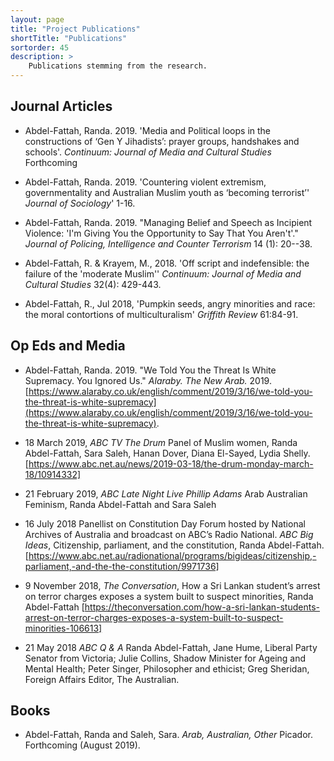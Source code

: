 ```yaml
---
layout: page
title: "Project Publications"
shortTitle: "Publications"
sortorder: 45
description: >
    Publications stemming from the research.
---
```



## Journal Articles

* Abdel-Fattah, Randa. 2019. 'Media and Political loops in the constructions of ‘Gen Y Jihadists’: prayer groups, handshakes and schools'. *Continuum: Journal of Media and Cultural Studies* Forthcoming

* Abdel-Fattah, Randa. 2019. 'Countering violent extremism, governmentality and Australian Muslim youth as ‘becoming terrorist’' *Journal of Sociology*' 1-16.

* Abdel-Fattah, Randa. 2019. "Managing Belief and Speech as Incipient Violence: 'I'm Giving You the Opportunity to Say That You Aren't'." *Journal of Policing, Intelligence and Counter Terrorism* 14 (1): 20--38.

* Abdel-Fattah, R. & Krayem, M., 2018. 'Off script and indefensible: the failure of the 'moderate Muslim'' *Continuum: Journal of Media and Cultural Studies* 32(4): 429-443.

* Abdel-Fattah, R., Jul 2018, 'Pumpkin seeds, angry minorities and race: the moral contortions of multiculturalism' *Griffith Review* 61:84-91.

## Op Eds and Media

* Abdel-Fattah, Randa. 2019. "We Told You the Threat Is White Supremacy. You Ignored Us." *Alaraby. The New Arab.* 2019. [https://www.alaraby.co.uk/english/comment/2019/3/16/we-told-you-the-threat-is-white-supremacy](https://www.alaraby.co.uk/english/comment/2019/3/16/we-told-you-the-threat-is-white-supremacy).

* 18 March 2019, *ABC TV The Drum* Panel of Muslim women, Randa Abdel-Fattah, Sara Saleh, Hanan Dover, Diana El-Sayed, Lydia Shelly. [https://www.abc.net.au/news/2019-03-18/the-drum-monday-march-18/10914332]


* 21 February 2019, *ABC Late Night Live Phillip Adams* Arab Australian Feminism, Randa Abdel-Fattah and Sara Saleh


* 16 July 2018 Panellist on Constitution Day Forum hosted by National Archives of Australia and broadcast on ABC’s Radio National. *ABC Big Ideas*, Citizenship, parliament, and the constitution, Randa Abdel-Fattah. [https://www.abc.net.au/radionational/programs/bigideas/citizenship,-parliament,-and-the-the-constitution/9971736]

* 9 November 2018, *The Conversation*, How a Sri Lankan student’s arrest on terror charges exposes a system built to suspect minorities, Randa Abdel-Fattah [https://theconversation.com/how-a-sri-lankan-students-arrest-on-terror-charges-exposes-a-system-built-to-suspect-minorities-106613]

* 21 May 2018 *ABC Q & A* Randa Abdel-Fattah, Jane Hume, Liberal Party Senator from Victoria; Julie Collins, Shadow Minister for Ageing and Mental Health; Peter Singer, Philosopher and ethicist; Greg Sheridan, Foreign Affairs Editor, The Australian.


## Books

* Abdel-Fattah, Randa and Saleh, Sara. *Arab, Australian, Other* Picador. Forthcoming (August 2019).
